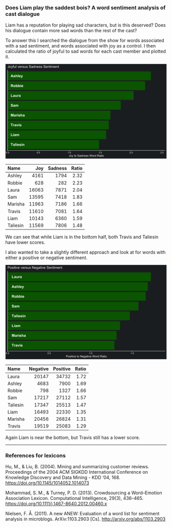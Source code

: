 
### Does Liam play the saddest bois? A word sentiment analysis of cast dialogue

Liam has a reputation for playing sad characters, but is this deserved?
Does his dialogue contain more sad words than the rest of the cast?

To answer this I searched the dialogue from the show for words
associated with a sad sentiment, and words associated with joy as a
control. I then calculated the ratio of joyful to sad words for each
cast member and plotted it.

![joyful vs sad](../plots/joySadPlot.png)

| Name     |   Joy | Sadness | Ratio |
| :------- | ----: | ------: | ----: |
| Ashley   |  4161 |    1794 |  2.32 |
| Robbie   |   628 |     282 |  2.23 |
| Laura    | 16063 |    7871 |  2.04 |
| Sam      | 13595 |    7418 |  1.83 |
| Marisha  | 11963 |    7186 |  1.66 |
| Travis   | 11610 |    7081 |  1.64 |
| Liam     | 10143 |    6360 |  1.59 |
| Taliesin | 11569 |    7806 |  1.48 |

We can see that while Liam is in the bottom half, both Travis and
Taliesin have lower scores.

I also wanted to take a slightly different approach and look at for
words with either a positive or negative sentiment.

![positive vs negative](../plots/positiveNegativePlot.png)

| Name     | Negative | Positive | Ratio |
| :------- | -------: | -------: | ----: |
| Laura    |    20147 |    34732 |  1.72 |
| Ashley   |     4683 |     7900 |  1.69 |
| Robbie   |      798 |     1327 |  1.66 |
| Sam      |    17217 |    27112 |  1.57 |
| Taliesin |    17347 |    25513 |  1.47 |
| Liam     |    16493 |    22330 |  1.35 |
| Marisha  |    20456 |    26824 |  1.31 |
| Travis   |    19519 |    25083 |  1.29 |

Again Liam is near the bottom, but Travis still has a lower score.

-----

### References for lexicons

Hu, M., & Liu, B. (2004). Mining and summarizing customer reviews.
Proceedings of the 2004 ACM SIGKDD International Conference on Knowledge
Discovery and Data Mining - KDD ’04, 168.
<https://doi.org/10.1145/1014052.1014073>

Mohammad, S. M., & Turney, P. D. (2013). Crowdsourcing a Word–Emotion
Association Lexicon. Computational Intelligence, 29(3), 436–465.
<https://doi.org/10.1111/j.1467-8640.2012.00460.x>

Nielsen, F. Å. (2011). A new ANEW: Evaluation of a word list for
sentiment analysis in microblogs. ArXiv:1103.2903 \[Cs\].
<http://arxiv.org/abs/1103.2903>

